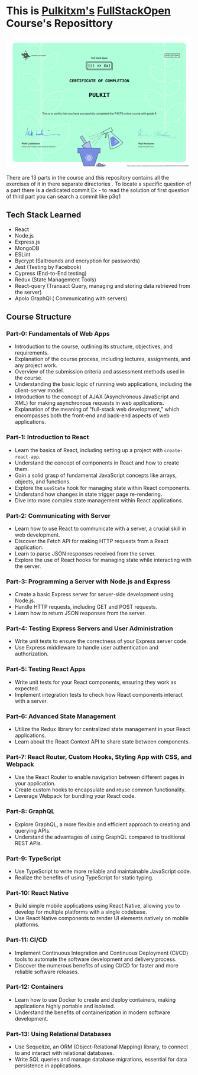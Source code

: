 # This is [Pulkitxm's](https://devpulkit.vercel.app/) [FullStackOpen](https://fullstackopen.com) Course's Reposittory
![5 Credits ](./Certificates/certificate-fullstack-5.png)

There are 13 parts in the course and this repository contains all the exercises of it in there separate directories . To locate a specific question of a part there is a dedicated commit 
Ex - to read the solution of first question of third part you can search a commit like p3q1

## Tech Stack Learned
- React
- Node.js
- Express.js
- MongoDB
- ESLint
- Bycrypt (Saltrounds and encryption for passwords)
- Jest (Testing by Facebook)
- Cypress (End-to-End testing)
- Redux (State Management Tools)
- React-query (Transact Query, managing and storing data retrieved from the server)
- Apolo GraphQl ( Communicating with servers)

## Course Structure

### Part-0: Fundamentals of Web Apps
- Introduction to the course, outlining its structure, objectives, and requirements.
- Explanation of the course process, including lectures, assignments, and any project work.
- Overview of the submission criteria and assessment methods used in the course.
- Understanding the basic logic of running web applications, including the client-server model.
- Introduction to the concept of AJAX (Asynchronous JavaScript and XML) for making asynchronous requests in web applications.
- Explanation of the meaning of "full-stack web development," which encompasses both the front-end and back-end aspects of web applications.

### Part-1: Introduction to React
- Learn the basics of React, including setting up a project with `create-react-app`.
- Understand the concept of components in React and how to create them.
- Gain a solid grasp of fundamental JavaScript concepts like arrays, objects, and functions.
- Explore the `useState` hook for managing state within React components.
- Understand how changes in state trigger page re-rendering.
- Dive into more complex state management within React applications.

### Part-2: Communicating with Server
- Learn how to use React to communicate with a server, a crucial skill in web development.
- Discover the Fetch API for making HTTP requests from a React application.
- Learn to parse JSON responses received from the server.
- Explore the use of React hooks for managing state while interacting with the server.

### Part-3: Programming a Server with Node.js and Express
- Create a basic Express server for server-side development using Node.js.
- Handle HTTP requests, including GET and POST requests.
- Learn how to return JSON responses from the server.

### Part-4: Testing Express Servers and User Administration
- Write unit tests to ensure the correctness of your Express server code.
- Use Express middleware to handle user authentication and authorization.

### Part-5: Testing React Apps
- Write unit tests for your React components, ensuring they work as expected.
- Implement integration tests to check how React components interact with a server.

### Part-6: Advanced State Management
- Utilize the Redux library for centralized state management in your React applications.
- Learn about the React Context API to share state between components.

### Part-7: React Router, Custom Hooks, Styling App with CSS, and Webpack
- Use the React Router to enable navigation between different pages in your application.
- Create custom hooks to encapsulate and reuse common functionality.
- Leverage Webpack for bundling your React code.

### Part-8: GraphQL
- Explore GraphQL, a more flexible and efficient approach to creating and querying APIs.
- Understand the advantages of using GraphQL compared to traditional REST APIs.

### Part-9: TypeScript
- Use TypeScript to write more reliable and maintainable JavaScript code.
- Realize the benefits of using TypeScript for static typing.

### Part-10: React Native
- Build simple mobile applications using React Native, allowing you to develop for multiple platforms with a single codebase.
- Use React Native components to render UI elements natively on mobile platforms.

### Part-11: CI/CD
- Implement Continuous Integration and Continuous Deployment (CI/CD) tools to automate the software development and delivery process.
- Discover the numerous benefits of using CI/CD for faster and more reliable software releases.

### Part-12: Containers
- Learn how to use Docker to create and deploy containers, making applications highly portable and isolated.
- Understand the benefits of containerization in modern software development.

### Part-13: Using Relational Databases
- Use Sequelize, an ORM (Object-Relational Mapping) library, to connect to and interact with relational databases.
- Write SQL queries and manage database migrations, essential for data persistence in applications.